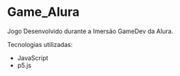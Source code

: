 # Game_Alura
Jogo Desenvolvido durante a Imersão GameDev da Alura.

Tecnologias utilizadas:
- JavaScript
- p5.js

